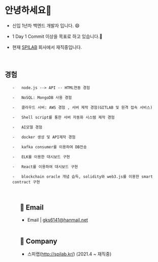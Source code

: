 # 안녕하세요👋


- 신입 1년차 백엔드 개발자 입니다. 😄

- 1 Day 1 Commit 이상을 목표로 하고 있습니다.🔭

- 현재 [SPILAB](http://spilab.kr/) 회사에서 재직중입니다.

<br>

## 경험
<ol>
    
    -   node.js --> API -- HTML연동 경험

    -   NoSQL: MongoDB 사용 경험

    -   클라우드 서버: AWS 경험 , 서버 제작 경험(GITLAB 및 원격 접속 서비스)

    -   Shell script를 통한 서버 자동화 시스템 제작 경험

    -   AI모델 경험

    -   docker 생성 및 API제작 경험 
    
    -   kafka consumer를 이용하여 DB전송
 
    -   ELK를 이용한 대시보드 구현
    
    -   React를 이용하여 대시보드 구현
    
    -   blockchain oracle 개념 습득, solidity와 web3.js를 이용한 smart contract 구현 
<ul>
    
    
<br>

## 📧 Email 
- Email | <a href="mailto:gks6141@hanmail.net" target="_blank">gks6141@hanmail.net</a>

<br>

## 🏦 Company
+ 스피랩(http://spilab.kr/) (2021.4 ~ 재직중)

    
<!--
**gks6141/gks6141** is a ✨ _special_ ✨ repository because its `README.md` (this file) appears on your GitHub profile.

Here are some ideas to get you started:

- 🔭 I’m currently working on ...
- 🌱 I’m currently learning ...
- 👯 I’m looking to collaborate on ...
- 🤔 I’m looking for help with ...
- 💬 Ask me about ...
- 📫 How to reach me: ...
- 😄 Pronouns: ...
- ⚡ Fun fact: ...
-->
